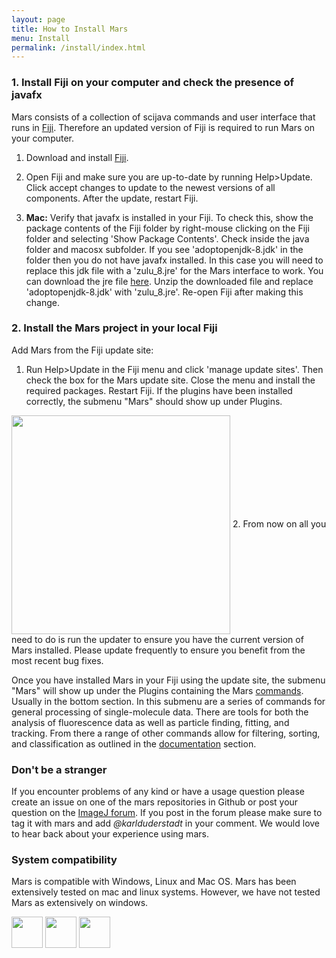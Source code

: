 ```yaml
---
layout: page
title: How to Install Mars
menu: Install
permalink: /install/index.html
---
```


### 1. Install Fiji on your computer and check the presence of javafx
Mars consists of a collection of scijava commands and user interface that runs in [Fiji](https://imagej.net/Fiji). Therefore an updated version of Fiji is required to run Mars on your computer.

1. Download and install [Fiji](https://imagej.net/Fiji/Downloads).
2. Open Fiji and make sure you are up-to-date by running Help>Update. Click accept changes to update to the newest versions of all components. After the update, restart Fiji.


3. **Mac:** Verify that javafx is installed in your Fiji. To check this, show the package contents of the Fiji folder by right-mouse clicking on the Fiji folder and selecting 'Show Package Contents'. Check inside the java folder and macosx subfolder. If you see 'adoptopenjdk-8.jdk' in the folder then you do not have javafx installed. In this case you will need to replace this jdk file with a 'zulu_8.jre' for the Mars interface to work. You can download the jre file [here](https://github.com/duderstadt-lab/mars-tutorials/blob/bf1f8eb908ad9d29f94f5a2503a50e00f6c9ec6c/macos_jre/zulu_8.jre.zip). Unzip the downloaded file and replace 'adoptopenjdk-8.jdk' with 'zulu_8.jre'. Re-open Fiji after making this change.

### 2. Install the Mars project in your local Fiji
Add Mars from the Fiji update site:
1. Run Help>Update in the Fiji menu and click 'manage update sites'. Then check the box for the Mars update site. Close the menu and install the required packages. Restart Fiji. If the plugins have been installed correctly, the submenu "Mars" should show up under Plugins.  
<img align='center' src='{{site.baseurl}}/usage/img/img4.png' width='350' />
2. From now on all you need to do is run the updater to ensure you have the current version of Mars installed. Please update frequently to ensure you benefit from the most recent bug fixes.


Once you have installed Mars in your Fiji using the update site, the submenu "Mars" will show up under the Plugins containing the Mars [commands](../docs). Usually in the bottom section. In this submenu are a series of commands for general processing of single-molecule data. There are tools for both the analysis of fluorescence data as well as particle finding, fitting, and tracking. From there a range of other commands allow for filtering, sorting, and classification as outlined in the [documentation](../docs) section.  


### Don't be a stranger
If you encounter problems of any kind or have a usage question please create an issue on one of the mars repositories in Github or post your question on the [ImageJ forum](https://forum.image.sc/tag/mars). If you post in the forum please make sure to tag it with mars and add *@karlduderstadt* in your comment. We would love to hear back about your experience using mars.

### System compatibility
Mars is compatible with Windows, Linux and Mac OS. Mars has been extensively tested on mac and linux systems. However, we have not tested Mars as extensively on windows.

<img align='center' src='{{site.baseurl}}/usage/img/img1.png' width='50' />
<img align='center' src='{{site.baseurl}}/usage/img/img2.png' width='50' />
<img align='center' src='{{site.baseurl}}/usage/img/img3.png' width='50' />
